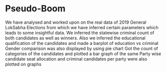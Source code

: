 # Pseudo-Boom
We have analysed and worked upon on the real data of 2019 General LokSabha Elections from which we have inferred certain parameters which leads to some insightful data. 
We inferred the statewise criminal count of both candidates as well as winners.
Also we inferred the educational qualification of the candidates and made a barplot of education vs criminal
Gender comparison was also displayed by using pie chart
Got the count of categories of the candidates and plotted a bar graph of the same
Party wise candidate seat allocation and criminal candidates per party were also plotted on graphs
